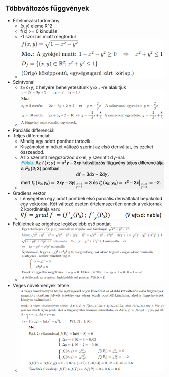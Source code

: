 ## Többváltozós függvények
- Értelmezási tartomány
	- (x,y) eleme R^2
	- f(x) >= 0 kindulás
	- -1 szorzás miatt megfordul
	- ![](attachment/2003781c0e1a956602402f55958d6b4b.png)
- Szintvonal
	- z=x+y, z helyére behelyetesitünk y=x.. -re alakitjuk
	- ![](attachment/99a88363df34911ade52cbddba635eec.png)
- Parciális differenciál
- Teljes differenciál:
	- Mindig egy adott ponthoz tartozik. 
	- Kiszámolod mindkét változó szerint az első deriváltat, és ezeket összeadod. 
	- Az x szerintit megszorzod dx-el, y szerintit dy-nal.
	- ![](attachment/feb03d2df85a6c40ac3bfa06b8d96e1e.png)
-  Gradiens vektor
	- Lényegében egy adott pontbeli első parciális deriváltakat bepakolod egy vektorba. Két változó esetén értelemszerűen ennek a vektornak 2 koordinátája van:
	- ![](attachment/4b49f6e559699bfab39b87022107d32b.png)
- Felületnek az origóhoz legközelebb esö pontjat
	- ![](attachment/955529071b1c679565734265eb0f99ae.png)
- Véges növekmények tétele
	- ![](attachment/1371b99117e893867a6deeff6279ff85.png)
